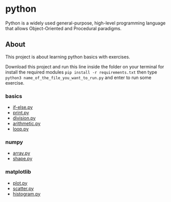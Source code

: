 # python
Python is a widely used general-purpose, high-level programming language that allows Object-Oriented and Procedural paradigms.


## About
This project is about learning python basics with exercises.

Download this project and run this line inside the folder on your terminal for install the required modules `pip install -r requirements.txt` then type `python3 name_of_the_file_you_want_to_run.py` and enter to run some exercise.


### basics
* [if-else.py](https://github.com/flkt-crnpio/python-basics/blob/master/if-else.py)
* [print.py](https://github.com/flkt-crnpio/python-basics/blob/master/print.py)
* [division.py](https://github.com/flkt-crnpio/python-basics/blob/master/division.py)
* [arithmetic.py](https://github.com/flkt-crnpio/python-basics/blob/master/arithmetic.py)
* [loop.py](https://github.com/flkt-crnpio/python-basics/blob/master/loop.py)

### numpy
* [array.py](https://github.com/flkt-crnpio/python-basics/blob/master/array.py)
* [shape.py](https://github.com/flkt-crnpio/python-basics/blob/master/shape.py)


### matplotlib
* [plot.py](https://github.com/flkt-crnpio/python-basics/blob/master/plot.py)
* [scatter.py](https://github.com/flkt-crnpio/python-basics/blob/master/scatter.py)
* [histogram.py](https://github.com/flkt-crnpio/python-basics/blob/master/histogram.py)
